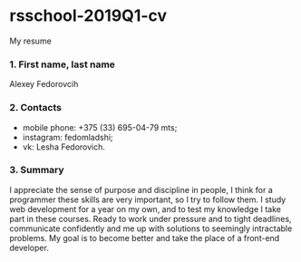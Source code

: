 # rsschool-2019Q1-cv
My resume
### 1. First name, last name
  Alexey
  Fedorovcih
### 2. Contacts
   - mobile phone: +375 (33) 695-04-79 mts;
   - instagram: fedomladshi;
   - vk: Lesha Fedorovich.
### 3. Summary 
   I appreciate the sense of purpose and discipline in people, I think for a programmer these skills are very important, so I try to     follow them. I study web development for a year on my own, and to test my knowledge I take part in these courses. Ready to work under pressure and to tight deadlines, communicate confidently and me up with solutions to seemingly intractable problems. My goal is to become better and take the place of a front-end developer.
